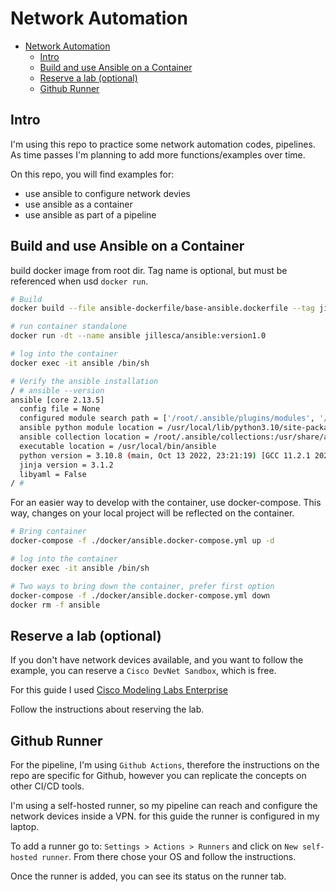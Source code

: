 # Network Automation

- [Network Automation](#network-automation)
  - [Intro](#intro)
  - [Build and use Ansible on a Container](#build-and-use-ansible-on-a-container)
  - [Reserve a lab (optional)](#reserve-a-lab-optional)
  - [Github Runner](#github-runner)

## Intro

I'm using this repo to practice some network automation codes, pipelines. As time passes I'm planning to add more functions/examples over time.

On this repo, you will find examples for:

- use ansible to configure network devies
- use ansible as a container
- use ansible as part of a pipeline

## Build and use Ansible on a Container

build docker image from root dir. Tag name is optional, but must be referenced when usd `docker run`.

```bash
# Build
docker build --file ansible-dockerfile/base-ansible.dockerfile --tag jillesca/ansible:version1.0 .

# run container standalone
docker run -dt --name ansible jillesca/ansible:version1.0

# log into the container
docker exec -it ansible /bin/sh

# Verify the ansible installation
/ # ansible --version
ansible [core 2.13.5]
  config file = None
  configured module search path = ['/root/.ansible/plugins/modules', '/usr/share/ansible/plugins/modules']
  ansible python module location = /usr/local/lib/python3.10/site-packages/ansible
  ansible collection location = /root/.ansible/collections:/usr/share/ansible/collections
  executable location = /usr/local/bin/ansible
  python version = 3.10.8 (main, Oct 13 2022, 23:21:19) [GCC 11.2.1 20220219]
  jinja version = 3.1.2
  libyaml = False
/ #
```

For an easier way to develop with the container, use docker-compose. This way, changes on your local project will be reflected on the container.

```bash
# Bring container
docker-compose -f ./docker/ansible.docker-compose.yml up -d

# log into the container
docker exec -it ansible /bin/sh

# Two ways to bring down the container, prefer first option
docker-compose -f ./docker/ansible.docker-compose.yml down
docker rm -f ansible
```

## Reserve a lab (optional)

If you don't have network devices available, and you want to follow the example, you can reserve a `Cisco DevNet Sandbox`, which is free.

For this guide I used [Cisco Modeling Labs Enterprise](https://developer.cisco.com/docs/sandbox/#!networking/networking-overview)

Follow the instructions about reserving the lab.

## Github Runner

For the pipeline, I'm using `Github Actions`, therefore the instructions on the repo are specific for Github, however you can replicate the concepts on other CI/CD tools.

I'm using a self-hosted runner, so my pipeline can reach and configure the network devices inside a VPN. for this guide the runner is configured in my laptop.

To add a runner go to:
`Settings > Actions > Runners` and click on `New self-hosted runner`. From there chose your OS and follow the instructions.

Once the runner is added, you can see its status on the runner tab.
